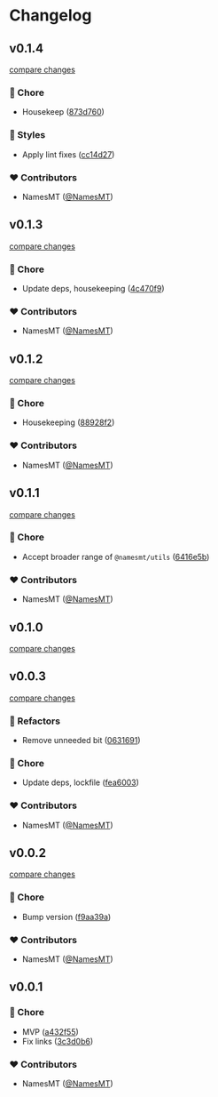 # Changelog


## v0.1.4

[compare changes](https://github.com/namesmt/utils-lambda/compare/v0.1.3...v0.1.4)

### 🏡 Chore

- Housekeep ([873d760](https://github.com/namesmt/utils-lambda/commit/873d760))

### 🎨 Styles

- Apply lint fixes ([cc14d27](https://github.com/namesmt/utils-lambda/commit/cc14d27))

### ❤️ Contributors

- NamesMT ([@NamesMT](https://github.com/NamesMT))

## v0.1.3

[compare changes](https://github.com/namesmt/utils-lambda/compare/v0.1.2...v0.1.3)

### 🏡 Chore

- Update deps, housekeeping ([4c470f9](https://github.com/namesmt/utils-lambda/commit/4c470f9))

### ❤️ Contributors

- NamesMT ([@NamesMT](http://github.com/NamesMT))

## v0.1.2

[compare changes](https://github.com/namesmt/utils-lambda/compare/v0.1.1...v0.1.2)

### 🏡 Chore

- Housekeeping ([88928f2](https://github.com/namesmt/utils-lambda/commit/88928f2))

### ❤️ Contributors

- NamesMT ([@NamesMT](http://github.com/NamesMT))

## v0.1.1

[compare changes](https://github.com/namesmt/utils-lambda/compare/v0.1.0...v0.1.1)

### 🏡 Chore

- Accept broader range of `@namesmt/utils` ([6416e5b](https://github.com/namesmt/utils-lambda/commit/6416e5b))

### ❤️ Contributors

- NamesMT ([@NamesMT](http://github.com/NamesMT))

## v0.1.0

[compare changes](https://github.com/namesmt/utils-lambda/compare/v0.0.3...v0.1.0)

## v0.0.3

[compare changes](https://github.com/namesmt/utils-lambda/compare/v0.0.2...v0.0.3)

### 💅 Refactors

- Remove unneeded bit ([0631691](https://github.com/namesmt/utils-lambda/commit/0631691))

### 🏡 Chore

- Update deps, lockfile ([fea6003](https://github.com/namesmt/utils-lambda/commit/fea6003))

### ❤️ Contributors

- NamesMT ([@NamesMT](http://github.com/NamesMT))

## v0.0.2

[compare changes](https://github.com/namesmt/utils-lambda/compare/v0.0.1...v0.0.2)

### 🏡 Chore

- Bump version ([f9aa39a](https://github.com/namesmt/utils-lambda/commit/f9aa39a))

### ❤️ Contributors

- NamesMT ([@NamesMT](http://github.com/NamesMT))

## v0.0.1


### 🏡 Chore

- MVP ([a432f55](https://github.com/namesmt/utils-lambda/commit/a432f55))
- Fix links ([3c3d0b6](https://github.com/namesmt/utils-lambda/commit/3c3d0b6))

### ❤️ Contributors

- NamesMT ([@NamesMT](http://github.com/NamesMT))

